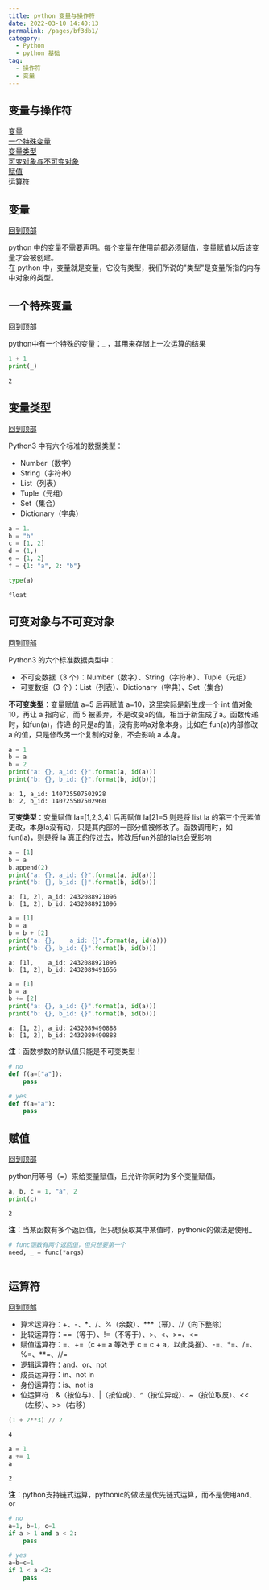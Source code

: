 ```yaml
---
title: python 变量与操作符
date: 2022-03-10 14:40:13
permalink: /pages/bf3db1/
category:
  - Python
  - python 基础
tag:
  - 操作符
  - 变量
---
```

## 变量与操作符

[变量](#变量)<br>
[一个特殊变量](#一个特殊变量)<br>
[变量类型](#变量类型)<br>
[可变对象与不可变对象](#可变对象与不可变对象)<br>
[赋值](#赋值)<br>
[运算符](#运算符)<br>

## 变量
[回到顶部](#变量与操作符)

python 中的变量不需要声明。每个变量在使用前都必须赋值，变量赋值以后该变量才会被创建。<br>
在 python 中，变量就是变量，它没有类型，我们所说的"类型"是变量所指的内存中对象的类型。

## 一个特殊变量
[回到顶部](#变量与操作符)

python中有一个特殊的变量：_ ，其用来存储上一次运算的结果


```python
1 + 1
print(_)
```

    2

## 变量类型
[回到顶部](#变量与操作符)

Python3 中有六个标准的数据类型：

- Number（数字）
- String（字符串）
- List（列表）
- Tuple（元组）
- Set（集合）
- Dictionary（字典）


```python
a = 1.
b = "b"
c = [1, 2]
d = (1,)
e = {1, 2}
f = {1: "a", 2: "b"}

type(a)
```


    float

## 可变对象与不可变对象
[回到顶部](#变量与操作符)

Python3 的六个标准数据类型中：

- 不可变数据（3 个）：Number（数字）、String（字符串）、Tuple（元组）
- 可变数据（3 个）：List（列表）、Dictionary（字典）、Set（集合）

**不可变类型**：变量赋值 a=5 后再赋值 a=10，这里实际是新生成一个 int 值对象 10，再让 a 指向它，而 5 被丢弃，不是改变a的值，相当于新生成了a。函数传递时，如fun(a)，传递  的只是a的值，没有影响a对象本身。比如在 fun(a)内部修改 a 的值，只是修改另一个复制的对象，不会影响 a 本身。


```python
a = 1
b = a
b = 2
print("a: {}, a_id: {}".format(a, id(a)))
print("b: {}, b_id: {}".format(b, id(b)))
```

    a: 1, a_id: 140725507502928
    b: 2, b_id: 140725507502960


**可变类型**：变量赋值 la=[1,2,3,4] 后再赋值 la[2]=5 则是将 list la 的第三个元素值更改，本身la没有动，只是其内部的一部分值被修改了。函数调用时，如 fun(la)，则是将 la 真正的传过去，修改后fun外部的la也会受影响


```python
a = [1]
b = a
b.append(2)
print("a: {}, a_id: {}".format(a, id(a)))
print("b: {}, b_id: {}".format(b, id(b)))
```

    a: [1, 2], a_id: 2432088921096
    b: [1, 2], b_id: 2432088921096



```python
a = [1]
b = a
b = b + [2]
print("a: {},    a_id: {}".format(a, id(a)))
print("b: {}, b_id: {}".format(b, id(b)))
```

    a: [1],    a_id: 2432088921096
    b: [1, 2], b_id: 2432089491656



```python
a = [1]
b = a
b += [2]
print("a: {}, a_id: {}".format(a, id(a)))
print("b: {}, b_id: {}".format(b, id(b)))
```

    a: [1, 2], a_id: 2432089490888
    b: [1, 2], b_id: 2432089490888


**注**：函数参数的默认值只能是不可变类型！


```python
# no
def f(a=["a"]):
    pass

# yes
def f(a="a"):
    pass
```



## 赋值
[回到顶部](#变量与操作符)

python用等号（=）来给变量赋值，且允许你同时为多个变量赋值。


```python
a, b, c = 1, "a", 2
print(c)
```

    2


**注**：当某函数有多个返回值，但只想获取其中某值时，pythonic的做法是使用_


```python
# func函数有两个返回值，但只想要第一个
need, _ = func(*args) 
```


```python

```

## 运算符
[回到顶部](#变量与操作符)

- 算术运算符：+、-、*、/、%（余数）、\***（幂）、//（向下整除）
- 比较运算符：==（等于）、!=（不等于）、>、<、>=、<=
- 赋值运算符：=、+=（c += a 等效于 c = c + a，以此类推）、-=、*=、/=、%=、**=、//=
- 逻辑运算符：and、or、not
- 成员运算符：in、not in
- 身份运算符：is、not is
- 位运算符：&（按位与）、|（按位或）、^（按位异或）、~（按位取反）、<<（左移）、>>（右移）


```python
(1 + 2**3) // 2
```


    4


```python
a = 1
a += 1
a
```


    2

**注**：python支持链式运算，pythonic的做法是优先链式运算，而不是使用and、or


```python
# no
a=1, b=1, c=1
if a > 1 and a < 2:
    pass

# yes
a=b=c=1
if 1 < a <2:
    pass
```
